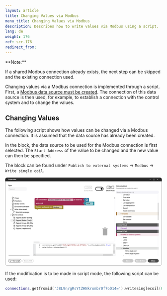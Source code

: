```yaml
---
layout: article
title: Changing Values via Modbus
menu_title: Changing Values via Modbus
description: Describes how to write values via Modbus using a script.
lang: de
weight: 176
ref: scr-176    
redirect_from:
---
```


<div class="box-tip" markdown="1">
**Note:**

If a shared Modbus connection already exists, the next step can be skipped and the existing connection used.
</div>

Changing values via a Modbus connection is implemented through a script. First, a [Modbus data source must be created](/data_sources/de-modbus.html). The connection of this data source is then used, for example, to establish a connection with the control system and to change the values.

## Changing Values
The following script shows how values can be changed via a Modbus connection. It is assumed that the data source has already been created.

In the block, the data source to be used for the Modbus connection is first selected. The `Start Address` of the value to be changed and the new value can then be specified.

The block can be found under `Publish to external systems` -> `Modbus` -> `Write single coil`.

![Changing Values via Modbus](/assets/images/scripting/Scripting_Beispiele/modbus/en-script-change-modbus-values.png)

If the modification is to be made in script mode, the following script can be used:

```lua
connections.getfromid('J8L9n/gRsYtZHNkrombr0f7oD14=').writesinglecoil(0, true)
```
